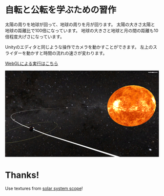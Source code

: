 # 自転と公転を学ぶための習作

太陽の周りを地球が回って、地球の周りを月が回ります。
太陽の大きさ太陽と地球の距離比で100倍になっています。
地球の大きさと地球と月の間の距離も10倍程度大げさになっています。

Unityのエディタと同じような操作でカメラを動かすことができます。
左上のスライダーを動かすと時間の流れの速さが変わります。

[WebGLによる実行はこちら](https://imagire.github.io/Revolution/)

![結果](result.png)

# Thanks!
Use textures from [solar system scope](https://www.solarsystemscope.com/textures/)!
